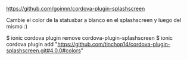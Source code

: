 https://github.com/goinnn/cordova-plugin-splashscreen

Cambie el color de la statusbar a blanco en el splashscreen y luego del mismo :)

 $ ionic cordova plugin remove cordova-plugin-splashscreen
 $ ionic cordova plugin add "https://github.com/tinchop14/cordova-plugin-splashscreen.git#4.0.0#colors"
